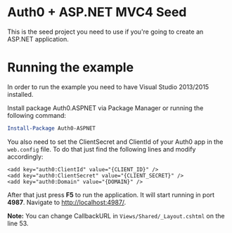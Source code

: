# Auth0 + ASP.NET MVC4 Seed
This is the seed project you need to use if you're going to create an ASP.NET application.

# Running the example
In order to run the example you need to have Visual Studio 2013/2015 installed.

Install package Auth0.ASPNET via Package Manager or running the following command:

```Powershell
Install-Package Auth0-ASPNET
```

You also need to set the ClientSecret and ClientId of your Auth0 app in the `web.config` file. To do that just find the following lines and modify accordingly:
```CSharp
<add key="auth0:ClientId" value="{CLIENT_ID}" />
<add key="auth0:ClientSecret" value="{CLIENT_SECRET}" />
<add key="auth0:Domain" value="{DOMAIN}" />
```

After that just press **F5** to run the application. It will start running in port **4987**. Navigate to [http://localhost:4987/](http://localhost:4987/).

**Note:** You can change CallbackURL in `Views/Shared/_Layout.cshtml` on the line 53.